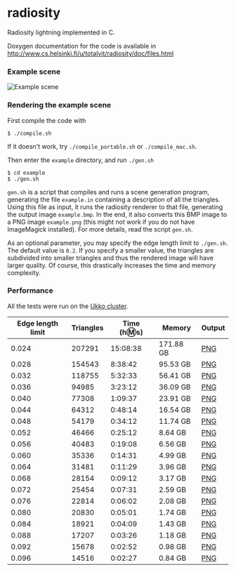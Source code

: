 # radiosity
Radiosity lightning implemented in C.

Doxygen documentation for the code is available in http://www.cs.helsinki.fi/u/totalvit/radiosity/doc/files.html

### Example scene
![Example scene](http://www.cs.helsinki.fi/u/totalvit/radiosity/example/example0.024.png)

### Rendering the example scene
First compile the code with
```
$ ./compile.sh
```
If it doesn't work, try `./compile_portable.sh` or `./compile_mac.sh`.

Then enter the `example` directory, and run `./gen.sh`
```
$ cd example
$ ./gen.sh
```
`gen.sh` is a script that compiles and runs a scene generation program, generating the file `example.in` containing a description of all the triangles. Using this file as input, it runs the radiosity renderer to that file, generating the output image `example.bmp`. In the end, it also converts this BMP image to a PNG image `example.png` (this might not work if you do not have ImageMagick installed). For more details, read the script `gen.sh`.

As an optional parameter, you may specify the edge length limit to `./gen.sh`. The default value is `0.2`. If you specify a smaller value, the triangles are subdivided into smaller triangles and thus the rendered image will have larger quality. Of course, this drastically increases the time and memory complexity.

### Performance
All the tests were run on the [Ukko cluster](https://www.cs.helsinki.fi/tietotekniikka/laskentaklusteri-ukko).

Edge length limit | Triangles | Time (h:m:s) | Memory | Output
----------------- | --------- | -----| ------ | ------
0.024 | 207291 | 15:08:38 | 171.88 GB | [PNG](http://www.cs.helsinki.fi/u/totalvit/radiosity/example/example0.024.png)
0.028 | 154543 | 8:38:42 | 95.53 GB | [PNG](http://www.cs.helsinki.fi/u/totalvit/radiosity/example/example0.028.png)
0.032 | 118755 | 5:32:33 | 56.41 GB | [PNG](http://www.cs.helsinki.fi/u/totalvit/radiosity/example/example0.032.png)
0.036 | 94985 | 3:23:12 | 36.09 GB | [PNG](http://www.cs.helsinki.fi/u/totalvit/radiosity/example/example0.036.png)
0.040 | 77308 | 1:09:37 | 23.91 GB | [PNG](http://www.cs.helsinki.fi/u/totalvit/radiosity/example/example0.040.png)
0.044 | 64312 | 0:48:14 | 16.54 GB | [PNG](http://www.cs.helsinki.fi/u/totalvit/radiosity/example/example0.044.png)
0.048 | 54179 | 0:34:12 | 11.74 GB | [PNG](http://www.cs.helsinki.fi/u/totalvit/radiosity/example/example0.048.png)
0.052 | 46466 | 0:25:12 | 8.64 GB | [PNG](http://www.cs.helsinki.fi/u/totalvit/radiosity/example/example0.052.png)
0.056 | 40483 | 0:19:08 | 6.56 GB | [PNG](http://www.cs.helsinki.fi/u/totalvit/radiosity/example/example0.056.png)
0.060 | 35336 | 0:14:31 | 4.99 GB | [PNG](http://www.cs.helsinki.fi/u/totalvit/radiosity/example/example0.060.png)
0.064 | 31481 | 0:11:29 | 3.96 GB | [PNG](http://www.cs.helsinki.fi/u/totalvit/radiosity/example/example0.064.png)
0.068 | 28154 | 0:09:12 | 3.17 GB | [PNG](http://www.cs.helsinki.fi/u/totalvit/radiosity/example/example0.068.png)
0.072 | 25454 | 0:07:31 | 2.59 GB | [PNG](http://www.cs.helsinki.fi/u/totalvit/radiosity/example/example0.072.png)
0.076 | 22814 | 0:06:02 | 2.08 GB | [PNG](http://www.cs.helsinki.fi/u/totalvit/radiosity/example/example0.076.png)
0.080 | 20830 | 0:05:01 | 1.74 GB | [PNG](http://www.cs.helsinki.fi/u/totalvit/radiosity/example/example0.080.png)
0.084 | 18921 | 0:04:09 | 1.43 GB | [PNG](http://www.cs.helsinki.fi/u/totalvit/radiosity/example/example0.084.png)
0.088 | 17207 | 0:03:26 | 1.18 GB | [PNG](http://www.cs.helsinki.fi/u/totalvit/radiosity/example/example0.088.png)
0.092 | 15678 | 0:02:52 | 0.98 GB | [PNG](http://www.cs.helsinki.fi/u/totalvit/radiosity/example/example0.092.png)
0.096 | 14516 | 0:02:27 | 0.84 GB | [PNG](http://www.cs.helsinki.fi/u/totalvit/radiosity/example/example0.096.png)

